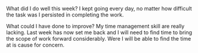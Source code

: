 What did I do well this week?
I kept going every day, no matter how difficult the task was I persisted in completing the work.

What could I have done to improve?
My time management skill are really lacking. Last week has now set me back and I will need to find time to bring the scope of work forward considerably. Were I will be able to find the time at is cause for concern.
